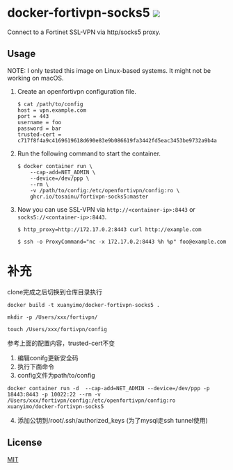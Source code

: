 # docker-fortivpn-socks5 ![](https://https://github.com/Tosainu/docker-fortivpn-socks5/workflows/Build/badge.svg)

Connect to a Fortinet SSL-VPN via http/socks5 proxy.

## Usage

NOTE: I only tested this image on Linux-based systems. It might not be working on macOS.

1. Create an openfortivpn configuration file.

    ```
    $ cat /path/to/config
    host = vpn.example.com
    port = 443
    username = foo
    password = bar
    trusted-cert = c717f8f4a9c4169619618d690e83e9b086619fa3442fd5eac3453be9732a9b4a
    ```

2. Run the following command to start the container.

    ```
    $ docker container run \
        --cap-add=NET_ADMIN \
        --device=/dev/ppp \
        --rm \
        -v /path/to/config:/etc/openfortivpn/config:ro \
        ghcr.io/tosainu/fortivpn-socks5:master
    ```

3. Now you can use SSL-VPN via `http://<container-ip>:8443` or `socks5://<container-ip>:8443`.

    ```
    $ http_proxy=http://172.17.0.2:8443 curl http://example.com

    $ ssh -o ProxyCommand="nc -x 172.17.0.2:8443 %h %p" foo@example.com
    ```
# 补充
clone完成之后切换到仓库目录执行

`docker build -t xuanyimo/docker-fortivpn-socks5 .`

`mkdir -p /Users/xxx/fortivpn/`

`touch /Users/xxx/fortivpn/config`

参考上面的配置内容，trusted-cert不变
1. 编辑conifg更新安全码
2. 执行下面命令
3. config文件为path/to/config

```shell
docker container run -d  --cap-add=NET_ADMIN --device=/dev/ppp -p 18443:8443 -p 10022:22 --rm -v /Users/xxx/fortivpn/config:/etc/openfortivpn/config:ro xuanyimo/docker-fortivpn-socks5
```
4. 添加公钥到/root/.ssh/authorized_keys (为了mysql走ssh tunnel使用)

## License

[MIT](https://github.com/Tosainu/docker-fortivpn-socks5/blob/master/LICENSE)


